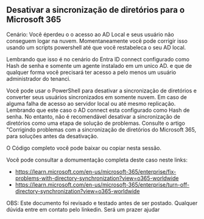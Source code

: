 ## Desativar a sincronização de diretórios para o Microsoft 365

Cenário:
Você éperdeu o o acesso ao AD Local e seus usuário não conseguem logar na nuvem. Momentaneamente você pode corrigir isso usando um scripts powershell até que você restabeleca o seu AD local. 

Lembrando que isso é no cenário do Entra ID connect configurado como Hash de senha e somente um agente instalado em um unico AD. e que de qualquer forma você precisará ter acesso a pelo menos um usuário administrador do tenanci. 

Você pode usar o PowerShell para desativar a sincronização de diretórios e converter seus usuários sincronizados em somente nuvem. Em caso de alguma falha de acesso ao servidor local ou até mesmo replicação. Lembrando que este caso o AD connect esta configurado como Hash de senha. 
No entanto, não é recomendável desativar a sincronização de diretórios como uma etapa de solução de problemas. Consulte o artigo "Corrigindo problemas com a sincronização de diretórios do Microsoft 365, para soluções antes da desativação.

O Código completo você pode baixar ou copiar nesta sessão.

Você pode consultar a domumentação completa deste caso neste links:
- https://learn.microsoft.com/en-us/microsoft-365/enterprise/fix-problems-with-directory-synchronization?view=o365-worldwide
- https://learn.microsoft.com/en-us/microsoft-365/enterprise/turn-off-directory-synchronization?view=o365-worldwide


OBS: Este documento foi revisado e testado antes de ser postado. Qualquer dúvida entre em contato pelo linkedin. Será um prazer ajudar
